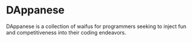 # DAppanese
DAppanese is a collection of waifus for programmers seeking to inject fun and competitiveness into their coding endeavors.
